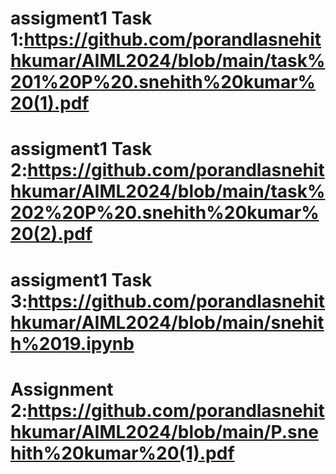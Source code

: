 # assigment1 Task 1:https://github.com/porandlasnehithkumar/AIML2024/blob/main/task%201%20P%20.snehith%20kumar%20(1).pdf
# assigment1 Task 2:https://github.com/porandlasnehithkumar/AIML2024/blob/main/task%202%20P%20.snehith%20kumar%20(2).pdf
# assigment1 Task 3:https://github.com/porandlasnehithkumar/AIML2024/blob/main/snehith%2019.ipynb
# Assignment 2:https://github.com/porandlasnehithkumar/AIML2024/blob/main/P.snehith%20kumar%20(1).pdf
